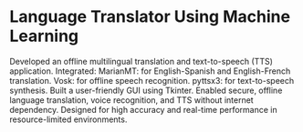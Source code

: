 # Language Translator Using Machine Learning
Developed an offline multilingual translation and text-to-speech (TTS) application.
Integrated:
MarianMT: for English-Spanish and English-French translation.
Vosk: for offline speech recognition.
pyttsx3: for text-to-speech synthesis.
Built a user-friendly GUI using Tkinter.
Enabled secure, offline language translation, voice recognition, and TTS without internet dependency.
Designed for high accuracy and real-time performance in resource-limited environments.
